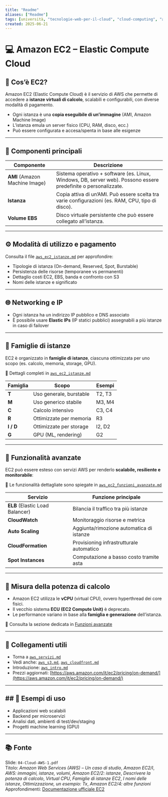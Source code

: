 ```yaml
---
title: "Readme"
aliases: ["Readme"]
tags: [università, "tecnologie-web-per-il-cloud", "cloud-computing", "aws", "aws-servizi", "aws-ec2", "README"]
created: 2025-06-21
---
```

# 💻 Amazon EC2 – Elastic Compute Cloud

## 🧩 Cos’è EC2?

Amazon EC2 (Elastic Compute Cloud) è il servizio di AWS che permette di accedere a **istanze virtuali di calcolo**, scalabili e configurabili, con diverse modalità di pagamento.

- Ogni istanza è una **copia eseguibile di un’immagine** (AMI, Amazon Machine Image)
- L’istanza emula un server fisico (CPU, RAM, disco, ecc.)
- Può essere configurata e accesa/spenta in base alle esigenze

---

## 🧱 Componenti principali

| Componente | Descrizione |
|------------|-------------|
| **AMI** (Amazon Machine Image) | Sistema operativo + software (es. Linux, Windows, DB, server web). Possono essere predefinite o personalizzate. |
| **Istanza** | Copia attiva di un’AMI. Può essere scelta tra varie configurazioni (es. RAM, CPU, tipo di disco). |
| **Volume EBS** | Disco virtuale persistente che può essere collegato all’istanza. |

---

## ⚙️ Modalità di utilizzo e pagamento

Consulta il file [`aws_ec2_istanze.md`](./aws_ec2_istanze.md) per approfondire:

- Tipologie di istanza (On-demand, Reserved, Spot, Burstable)
- Persistenza delle risorse (temporanee vs permanenti)
- Dettaglio costi EC2, EBS, banda e confronto con S3
- Nomi delle istanze e significato

---

## 🌐 Networking e IP

- Ogni istanza ha un indirizzo IP pubblico e DNS associato
- È possibile usare **Elastic IPs** (IP statici pubblici) assegnabili a più istanze in caso di failover

---

## 🧬 Famiglie di istanze

EC2 è organizzato in **famiglie di istanze**, ciascuna ottimizzata per uno scopo (es. calcolo, memoria, storage, GPU).

📄 Dettagli completi in [`aws_ec2_istanze.md`](./aws_ec2_istanze.md#🧬-famiglie-di-istanze)

| Famiglia | Scopo | Esempi |
|----------|-------|--------|
| **T** | Uso generale, burstable | T2, T3 |
| **M** | Uso generico stabile | M3, M4 |
| **C** | Calcolo intensivo | C3, C4 |
| **R** | Ottimizzate per memoria | R3 |
| **I / D** | Ottimizzate per storage | I2, D2 |
| **G** | GPU (ML, rendering) | G2 |

---

## 🚀 Funzionalità avanzate

EC2 può essere esteso con servizi AWS per renderlo **scalabile, resiliente e monitorabile**:

🔧 Le funzionalità dettagliate sono spiegate in [`aws_ec2_funzioni_avanzate.md`](./aws_ec2_funzioni_avanzate.md)

| Servizio | Funzione principale |
|----------|---------------------|
| **ELB** (Elastic Load Balancer) | Bilancia il traffico tra più istanze |
| **CloudWatch** | Monitoraggio risorse e metrica |
| **Auto Scaling** | Aggiunta/rimozione automatica di istanze |
| **CloudFormation** | Provisioning infrastrutturale automatico |
| **Spot Instances** | Computazione a basso costo tramite asta |

---

## 📏 Misura della potenza di calcolo

- Amazon EC2 utilizza le **vCPU** (virtual CPU), ovvero hyperthread dei core fisici.
- Il vecchio sistema **ECU (EC2 Compute Unit)** è deprecato.
- Le performance variano in base alla **famiglia e generazione** dell’istanza.

📄 Consulta la sezione dedicata in [Funzioni avanzate](./aws_ec2_funzioni_avanzate.md)


---

## 🔗 Collegamenti utili

- Torna a [`aws_servizi.md`](aws_servizi.md)
- Vedi anche: [`aws_s3.md`](aws_s3.md), [`aws_cloudfront.md`](aws_cloudfront.md)
- Introduzione: [`aws_intro.md`](aws_intro.md)
- Prezzi aggiornati: [https://aws.amazon.com/it/ec2/pricing/on-demand/](https://aws.amazon.com/it/ec2/pricing/on-demand/)


---

## ## 📘 Esempi di uso

- Applicazioni web scalabili
- Backend per microservizi
- Analisi dati, ambienti di test/dev/staging
- Progetti machine learning (GPU)

---

## 📚 Fonte
Slide: `04-Cloud-AWS-1.pdf`  
Titolo: *Amazon Web Services (AWS) – Un caso di studio*, *Amazon EC2/I*, *AWS: immagini, istanze, volumi*, *Amazon EC2/2: istanze*, *Descrivere la potenza di calcolo*, *Virtual CPU*, *Famiglie di istanze EC2*, *I nomi delle istanze*, *Ottimizzazione, un esempio: Tx*, *Amazon EC2/4: altre funzioni*
Approfondimenti: [Documentazione ufficiale EC2](https://aws.amazon.com/ec2/)